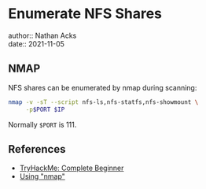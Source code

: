 # Enumerate NFS Shares

author:: Nathan Acks  
date:: 2021-11-05

## NMAP

NFS shares can be enumerated by nmap during scanning:

```bash
nmap -v -sT --script nfs-ls,nfs-statfs,nfs-showmount \
     -p$PORT $IP
```

Normally `$PORT` is 111.

## References

* [TryHackMe: Complete Beginner](tryhackme-complete-beginner.md)
* [Using "nmap"](nmap.md)
